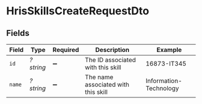 # HrisSkillsCreateRequestDto


## Fields

| Field                               | Type                                | Required                            | Description                         | Example                             |
| ----------------------------------- | ----------------------------------- | ----------------------------------- | ----------------------------------- | ----------------------------------- |
| `id`                                | *?string*                           | :heavy_minus_sign:                  | The ID associated with this skill   | 16873-IT345                         |
| `name`                              | *?string*                           | :heavy_minus_sign:                  | The name associated with this skill | Information-Technology              |